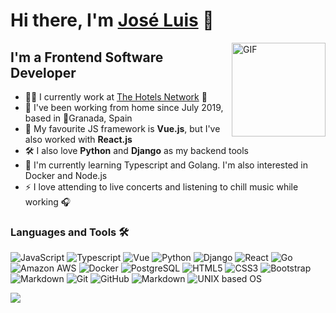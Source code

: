 
<!--
**jlram/jlram** is a ✨ _special_ ✨ repository because its `README.md` (this file) appears on your GitHub profile. -->

# Hi there, I'm [José Luis][website] 👋

<img align="right" alt="GIF" height="150px" src="https://user-images.githubusercontent.com/499550/93624428-53932780-f9ae-11ea-8d16-af949e16a09f.png" />

## I'm a Frontend Software Developer

- 👨‍💻 I currently work at [The Hotels Network](https://thehotelsnetwork.com/en/) 🏨
- 🏡 I've been working from home since July 2019, based in 📍Granada, Spain
- 🚀 My favourite JS framework is **Vue.js**, but I've also worked with **React.js** 
- 🛠️ I also love **Python** and **Django** as my backend tools
- 💪 I'm currently learning Typescript and Golang. I'm also interested in Docker and Node.js
- ⚡ I love attending to live concerts and listening to chill music while working 🎧

### Languages and Tools 🛠 

![JavaScript](https://img.shields.io/badge/-JavaScript-%23F7DF1C?style=flat-square&logo=javascript&logoColor=000000&color=%23F7DF1C)
![Typescript](https://img.shields.io/badge/-Typescript-61DAFB?style=flat-square&logo=typescript&logoColor=ffffff&color=007acc)
![Vue](https://img.shields.io/badge/-Vue-%231572B6?style=flat-square&logo=vue.js&logoColor=white&color=41B883)
![Python](http://img.shields.io/badge/-Python-3776AB?style=flat-square&logo=python&logoColor=ffffff)
![Django](https://img.shields.io/badge/-Django-%231572B6?style=flat-square&logo=django&logoColor=white&color=092e20)
![React](https://img.shields.io/badge/-React-61DAFB?style=flat-square&logo=react&logoColor=ffffff)
![Go](https://img.shields.io/badge/-Go-61DAFB?style=flat-square&logo=go&logoColor=ffffff&color=29BEB0)
![Amazon AWS](https://img.shields.io/badge/-Amazon%20AWS-61DAFB?style=flat-square&logo=amazon-aws&logoColor=ffffff&color=black)
![Docker](https://img.shields.io/badge/-Docker-%230db7ed?style=flat-square&logo=docker&logoColor=ffffff)
![PostgreSQL](https://img.shields.io/badge/-PostgreSQL-61DAFB?style=flat-square&logo=postgresql&logoColor=ffffff&color=0064a5)
![HTML5](https://img.shields.io/badge/-HTML5-%23E44D27?style=flat-square&logo=html5&logoColor=ffffff)
![CSS3](https://img.shields.io/badge/-CSS3-%231572B6?style=flat-square&logo=css3)
![Bootstrap](https://img.shields.io/badge/-Bootstrap-563D7C?style=flat-square&logo=Bootstrap)
![Markdown](https://img.shields.io/badge/-Markdown-000000?style=flat-square&logo=markdown)
![Git](https://img.shields.io/badge/-Git-%23F05032?style=flat-square&logo=git&logoColor=%23ffffff)
![GitHub](https://img.shields.io/badge/-GitHub-181717?style=flat-square&logo=github)
![Markdown](https://img.shields.io/badge/-Markdown-000000?style=flat-square&logo=markdown)
![UNIX based OS](https://img.shields.io/badge/-UNIX%20based%20OS-61DAFB?style=flat-square&logo=gnu-bash&logoColor=ffffff&color=E95420)

  <img align="center" src="https://github-readme-stats.vercel.app/api?username=jlram&show_icons=true&hide_border=true?&theme=vue-dark" />



[website]: https://www.linkedin.com/in/jos%C3%A9-luis-ramos-34975b152/


